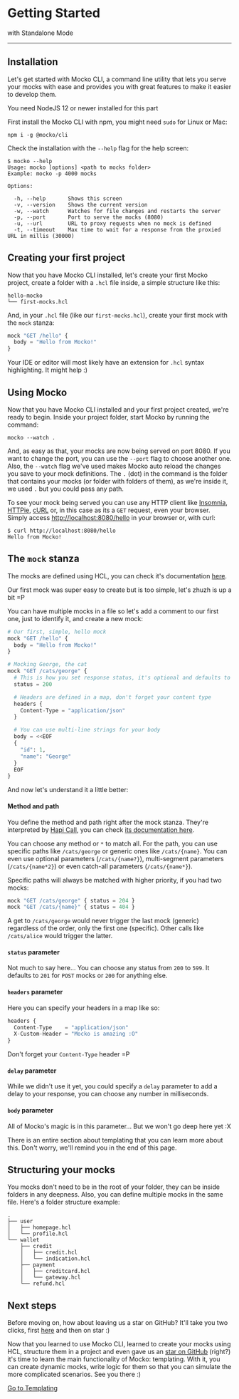 # Getting Started
with Standalone Mode

---

## Installation
Let's get started with Mocko CLI, a command line utility that lets you serve your
mocks with ease and provides you with great features to make it easier to develop
them.

<div class="alert alert-warning" role="alert">
  You need NodeJS 12 or newer installed for this part
</div>

First install the Mocko CLI with npm, you might need `sudo` for Linux or Mac:
```shell
npm i -g @mocko/cli
```

Check the installation with the `--help` flag for the help screen:
```shell
$ mocko --help
Usage: mocko [options] <path to mocks folder>
Example: mocko -p 4000 mocks

Options:                    

  -h, --help       Shows this screen
  -v, --version    Shows the current version
  -w, --watch      Watches for file changes and restarts the server
  -p, --port       Port to serve the mocks (8080)
  -u, --url        URL to proxy requests when no mock is defined
  -t, --timeout    Max time to wait for a response from the proxied URL in millis (30000)
```

## Creating your first project
Now that you have Mocko CLI installed, let's create your first Mocko project, create a
folder with a `.hcl` file inside, a simple structure like this:
```text
hello-mocko
└── first-mocks.hcl
```

And, in your `.hcl` file (like our `first-mocks.hcl`), create your first mock with the
`mock` stanza:

```js
mock "GET /hello" {
  body = "Hello from Mocko!"
}
```
<div class="alert alert-info" role="alert">
  Your IDE or editor will most likely have an extension for <code>.hcl</code> syntax highlighting.
  It might help :)
</div>

## Using Mocko
Now that you have Mocko CLI installed and your first project created, we're ready to begin. Inside your
project folder, start Mocko by running the command:
```shell
mocko --watch .
```

And, as easy as that, your mocks are now being served on port 8080. If you want to change the port,
you can use the `--port` flag to choose another one. Also, the `--watch` flag we've used makes Mocko
auto reload the changes you save to your mock definitions. The `.` (dot) in the command is the folder
that contains your mocks (or folder with folders of them), as we're inside it, we used `.` but you
could pass any path.

To see your mock being served you can use any HTTP client like [Insomnia](https://insomnia.rest/download/),
[HTTPie](https://httpie.io/), [cURL](https://curl.se/) or, in this case as its a `GET` request, even your
browser. Simply access [http://localhost:8080/hello](http://localhost:8080/hello) in your browser or, with
curl:
```shell
$ curl http://localhost:8080/hello
Hello from Mocko!
```

## The `mock` stanza
The mocks are defined using HCL, you can check it's documentation [here](https://github.com/hashicorp/hcl).

Our first mock was super easy to create but is too simple, let's zhuzh is up a bit =P

You can have multiple mocks in a file so let's add a comment to our first one, just to
identify it, and create a new mock:
```python
# Our first, simple, hello mock
mock "GET /hello" {
  body = "Hello from Mocko!"
}

# Mocking George, the cat
mock "GET /cats/george" {
  # This is how you set response status, it's optional and defaults to 201 for POST and 200 for other methods
  status = 200

  # Headers are defined in a map, don't forget your content type
  headers {
    Content-Type = "application/json"
  }

  # You can use multi-line strings for your body
  body = <<EOF
  {
    "id": 1,
    "name": "George"
  }
  EOF
}
```
And now let's understand it a little better:

#### Method and path
You define the method and path right after the mock stanza. They're interpreted by
[Hapi Call](https://hapi.dev/module/call), you can check
[its documentation here](https://hapi.dev/module/call/api/?v=8.0.1).

You can choose any method or `*` to match all. For the path, you can use specific paths like
`/cats/george` or generic ones like `/cats/{name}`. You can even use optional parameters (`/cats/{name?}`),
multi-segment parameters (`/cats/{name*2}`) or even catch-all parameters (`/cats/{name*}`).

Specific paths will always be matched with higher priority, if you had two mocks:
```js
mock "GET /cats/george" { status = 204 }
mock "GET /cats/{name}" { status = 404 }
```
A get to `/cats/george` would never trigger the last mock (generic) regardless of the order, only the
first one (specific). Other calls like `/cats/alice` would trigger the latter.

#### `status` parameter
Not much to say here... You can choose any status from `200` to `599`. It defaults to `201` for `POST`
mocks or `200` for anything else.

#### `headers` parameter
Here you can specify your headers in a map like so:
```js
headers {
  Content-Type    = "application/json"
  X-Custom-Header = "Mocko is amazing :O"
}
```

Don't forget your `Content-Type` header =P

#### `delay` parameter
While we didn't use it yet, you could specify a `delay` parameter to add a delay to your response, you can
choose any number in milliseconds.

#### `body` parameter
All of Mocko's magic is in this parameter... But we won't go deep here yet :X

There is an entire section about templating that you can learn more about this. Don't worry, we'll remind
you in the end of this page.

## Structuring your mocks
You mocks don't need to be in the root of your folder, they can be inside folders in any deepness. Also,
you can define multiple mocks in the same file. Here's a folder structure example:
```text
.
├── user
│   ├── homepage.hcl
│   └── profile.hcl
└── wallet
    ├── credit
    │   ├── credit.hcl
    │   └── indication.hcl
    ├── payment
    │   ├── creditcard.hcl
    │   └── gateway.hcl
    └── refund.hcl
```

## Next steps
Before moving on, how about leaving us a star on GitHub? It'll take you two clicks, first [here](https://cdt.one/fZLdEhZ) and then on star :)

Now that you learned to use Mocko CLI, learned to create your mocks using HCL, structure them in a project
and even gave us an [star on GitHub](https://cdt.one/fZLdEhZ) (right?) it's time to learn the main functionality of Mocko: templating.
With it, you can create dynamic mocks, write logic for them so that you can simulate the more complicated
scenarios. See you there :)

<div class="d-flex justify-content-center">
    <a class="btn btn-primary btn-lg" href="https://cdt.one/zGZtUpU" role="button">Go to Templating</a>
</div>
<img src="https://cdt.one/zDX75Ml.gif" style="display: none;"/>
